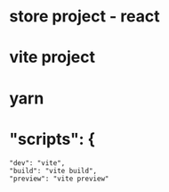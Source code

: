 # store project - react
# vite project
# yarn
# "scripts": {
    "dev": "vite",
    "build": "vite build",
    "preview": "vite preview"